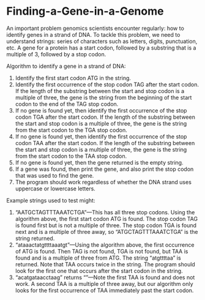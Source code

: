 # Finding-a-Gene-in-a-Genome
An important problem genomics scientists encounter regularly: how to identify genes in a strand of DNA. To tackle this problem, we  need to understand strings: series of characters such as letters, digits, punctuation, etc. A gene for a protein has a start codon, followed by a substring that is a multiple of 3, followed by a stop codon.

Algorithm to identify a gene in a strand of DNA:

1. Identify the first start codon ATG in the string.
2. Identify the first occurrence of the stop codon TAG after the start codon. If the length of the substring between the start and stop codon is a multiple of three, the gene is the string from the beginning of the start codon to the end of the TAG stop codon.
3. If no gene is found yet, then identify the first occurrence of the stop codon TGA after the start codon. If the length of the substring between the start and stop codon is a multiple of three, the gene is the string from the start codon to the TGA stop codon.
4. If no gene is found yet, then identify the first occurrence of the stop codon TAA after the start codon. If the length of the substring between the start and stop codon is a multiple of three, the gene is the string from the start codon to the TAA stop codon.
5. If no gene is found yet, then the gene returned is the empty string.
6. If a gene was found, then print the gene, and also print the stop codon that was used to find the gene.
7. The program should work regardless of whether the DNA strand uses uppercase or lowercase letters.

Example strings used to test might:

1. “AATGCTAGTTTAAATCTGA”—This has all three stop codons. Using the algorithm above, the first start codon ATG is found. The stop codon TAG is found first but is not a multiple of three. The stop codon TGA is found next and is a multiple of three away, so “ATGCTAGTTTAAATCTGA” is the string returned.
2. “ataaactatgttttaaatgt”—Using the algorithm above, the first occurrence of ATG is found. Then TAG is not found, TGA is not found, but TAA is found and is a multiple of three from ATG. The string “atgttttaa” is returned. Note that TAA occurs twice in the string. The program should look for the first one that occurs after the start codon in the string.
3. “acatgataacctaag” returns “”—Note the first TAA is found and does not work. A second TAA is a multiple of three away, but our algorithm only looks for the first occurrence of TAA immediately past the start codon.
